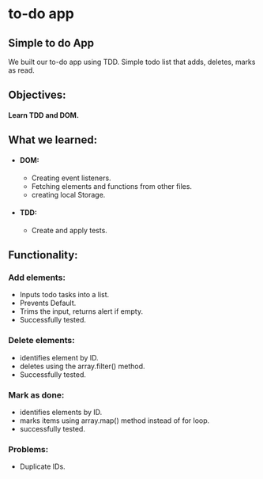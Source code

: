 # to-do app

## Simple to do App
We built our to-do app using TDD. Simple todo list that adds, deletes, marks as read.

## Objectives:
#### Learn TDD and DOM.

## What we learned:

* #### DOM:

  * Creating event listeners.
  * Fetching elements and functions from other files.
  * creating local Storage.

* #### TDD:
  * Create and apply tests.


## Functionality:

### Add elements:
* Inputs todo tasks into a list.
* Prevents Default.
* Trims the input, returns alert if empty.
* Successfully tested.


### Delete elements:
* identifies element by ID.
* deletes using the array.filter() method.
* Successfully tested.

### Mark as done:
* identifies elements by ID.
* marks items using array.map() method instead of for loop.
* successfully tested.


### Problems:
* Duplicate IDs.
